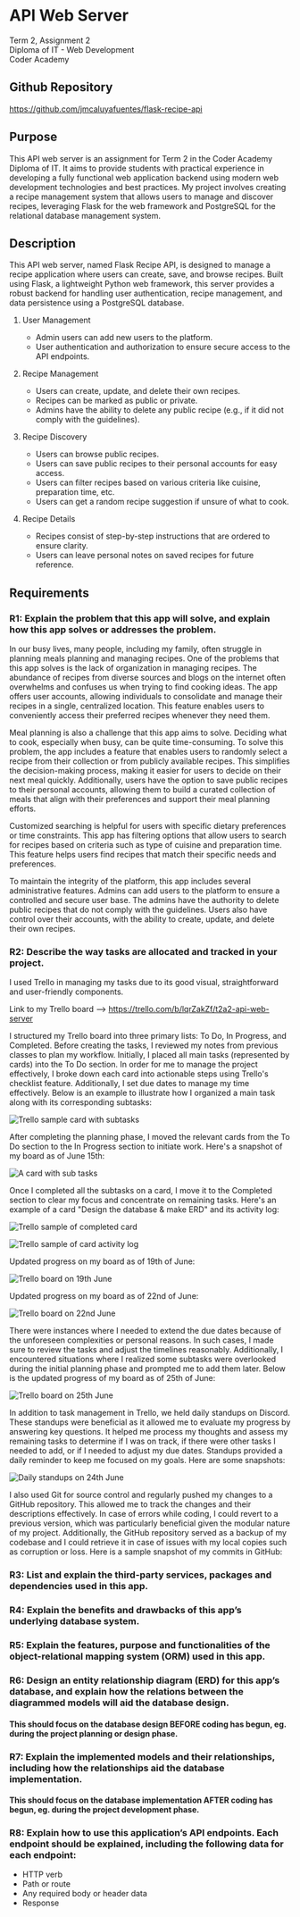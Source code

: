 # API Web Server

Term 2, Assignment 2  
Diploma of IT - Web Development  
Coder Academy

## Github Repository

https://github.com/jmcaluyafuentes/flask-recipe-api

## Purpose

This API web server is an assignment for Term 2 in the Coder Academy Diploma of IT. It aims to provide students with practical experience in developing a fully functional web application backend using modern web development technologies and best practices. My project involves creating a recipe management system that allows users to manage and discover recipes, leveraging Flask for the web framework and PostgreSQL for the relational database management system.

## Description

This API web server, named Flask Recipe API, is designed to manage a recipe application where users can create, save, and browse recipes. Built using Flask, a lightweight Python web framework, this server provides a robust backend for handling user authentication, recipe management, and data persistence using a PostgreSQL database.

1. User Management

    - Admin users can add new users to the platform.
    - User authentication and authorization to ensure secure access to the API endpoints.

2. Recipe Management

    - Users can create, update, and delete their own recipes.
    - Recipes can be marked as public or private.
    - Admins have the ability to delete any public recipe (e.g., if it did not comply with the guidelines).

3. Recipe Discovery

    - Users can browse public recipes.
    - Users can save public recipes to their personal accounts for easy access.
    - Users can filter recipes based on various criteria like cuisine, preparation time, etc.
    - Users can get a random recipe suggestion if unsure of what to cook.

4. Recipe Details

    - Recipes consist of step-by-step instructions that are ordered to ensure clarity.
    - Users can leave personal notes on saved recipes for future reference.

## Requirements

### R1: Explain the problem that this app will solve, and explain how this app solves or addresses the problem.

In our busy lives, many people, including my family, often struggle in planning meals planning and managing recipes. One of the problems that this app solves is the lack of organization in managing recipes. The abundance of recipes from diverse sources and blogs on the internet often overwhelms and confuses us when trying to find cooking ideas. The app offers user accounts, allowing individuals to consolidate and manage their recipes in a single, centralized location. This feature enables users to conveniently access their preferred recipes whenever they need them.

Meal planning is also a challenge that this app aims to solve. Deciding what to cook, especially when busy, can be quite time-consuming. To solve this problem, the app includes a feature that enables users to randomly select a recipe from their collection or from publicly available recipes. This simplifies the decision-making process, making it easier for users to decide on their next meal quickly. Additionally, users have the option to save public recipes to their personal accounts, allowing them to build a curated collection of meals that align with their preferences and support their meal planning efforts.

Customized searching is helpful for users with specific dietary preferences or time constraints. This app has filtering options that allow users to search for recipes based on criteria such as type of cuisine and preparation time. This feature helps users find recipes that match their specific needs and preferences.

To maintain the integrity of the platform, this app includes several administrative features. Admins can add users to the platform to ensure a controlled and secure user base. The admins have the authority to delete public recipes that do not comply with the guidelines. Users also have control over their accounts, with the ability to create, update, and delete their own recipes.

### R2: Describe the way tasks are allocated and tracked in your project.

I used Trello in managing my tasks due to its good visual, straightforward and user-friendly components.

Link to my Trello board --> https://trello.com/b/lqrZakZf/t2a2-api-web-server

I structured my Trello board into three primary lists: To Do, In Progress, and Completed. Before creating the tasks, I reviewed my notes from previous classes to plan my workflow. Initially, I placed all main tasks (represented by cards) into the To Do section. In order for me to manage the project effectively, I broke down each card into actionable steps using Trello's checklist feature. Additionally, I set due dates to manage my time effectively. Below is an example to illustrate how I organized a main task along with its corresponding subtasks:

![Trello sample card with subtasks](./markdown-images/card-sample.png)

After completing the planning phase, I moved the relevant cards from the To Do section to the In Progress section to initiate work. Here's a snapshot of my board as of June 15th:

![A card with sub tasks](./markdown-images/trello-1-15June.png)

Once I completed all the subtasks on a card, I move it to the Completed section to clear my focus and concentrate on remaining tasks. Here's an example of a card "Design the database & make ERD" and its activity log:

![Trello sample of completed card](./markdown-images/card-design-database.png)

![Trello sample of card activity log](./markdown-images/card-design-database-log.png)

Updated progress on my board as of 19th of June:

![Trello board on 19th June](./markdown-images/trello-2-19June.png)

Updated progress on my board as of 22nd of June:

![Trello board on 22nd June](./markdown-images/trello-3-22June.png)

There were instances where I needed to extend the due dates because of the unforeseen complexities or personal reasons. In such cases, I made sure to review the tasks and adjust the timelines reasonably. Additionally, I encountered situations where I realized some subtasks were overlooked during the initial planning phase and prompted me to add them later. Below is the updated progress of my board as of 25th of June:

![Trello board on 25th June](./markdown-images/trello-4-25June.png)

In addition to task management in Trello, we held daily standups on Discord. These standups were beneficial as it allowed me to evaluate my progress by answering key questions. It helped me process my thoughts and assess my remaining tasks to determine if I was on track, if there were other tasks I needed to add, or if I needed to adjust my due dates. Standups provided a daily reminder to keep me focused on my goals. Here are some snapshots:

![Daily standups on 24th June](./markdown-images/standups-1.png)

I also used Git for source control and regularly pushed my changes to a GitHub repository. This allowed me to track the changes and their descriptions effectively. In case of errors while coding, I could revert to a previous version, which was particularly beneficial given the modular nature of my project. Additionally, the GitHub repository served as a backup of my codebase and I could retrieve it in case of issues with my local copies such as corruption or loss. Here is a sample snapshot of my commits in GitHub:




### R3: List and explain the third-party services, packages and dependencies used in this app.

### R4: Explain the benefits and drawbacks of this app’s underlying database system.

### R5: Explain the features, purpose and functionalities of the object-relational mapping system (ORM) used in this app.

### R6: Design an entity relationship diagram (ERD) for this app’s database, and explain how the relations between the diagrammed models will aid the database design. 

#### This should focus on the database design BEFORE coding has begun, eg. during the project planning or design phase.

### R7: Explain the implemented models and their relationships, including how the relationships aid the database implementation.

#### This should focus on the database implementation AFTER coding has begun, eg. during the project development phase.

### R8: Explain how to use this application’s API endpoints. Each endpoint should be explained, including the following data for each endpoint:

- HTTP verb  
- Path or route  
- Any required body or header data  
- Response
